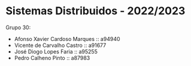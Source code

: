 # Sistemas Distribuidos - 2022/2023

Grupo 30:

- Afonso Xavier Cardoso Marques :: a94940
- Vicente de Carvalho Castro :: a91677
- José Diogo Lopes Faria :: a95255
- Pedro Calheno Pinto :: a87983
